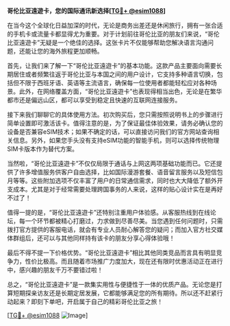 **哥伦比亚遠遊卡，您的国际通讯新选择[[TG💪+ @esim1088](https://t.me/s/esim1088)]**

在当今这个全球化日益加深的时代，无论是商务出差还是休闲旅行，拥有一张合适的手机卡或流量卡都显得尤为重要。对于计划前往哥伦比亚的朋友们来说，“哥伦比亚遠遊卡”无疑是一个绝佳的选择。这张卡片不仅能够帮助您解决语言沟通问题，还能让您的海外旅程更加顺畅。

首先，让我们来了解一下“哥伦比亚遠遊卡”的基本功能。这款产品主要面向需要长期居住或者频繁往返于哥伦比亚与本国之间的用户设计，它支持多种语言切换，包括但不限于西班牙语、英语等主流语言，确保每一位使用者都能轻松应对各种场景。此外，在网络覆盖方面，“哥伦比亚遠遊卡”也表现得相当出色，无论是在繁华都市还是偏远山区，都可以享受到稳定且快速的互联网连接服务。

接下来我们聊聊它的具体使用方法。初次购买后，您只需按照说明书上的步骤进行简单设置即可激活该卡。值得注意的是，为了保证最佳体验效果，请务必确认您的设备是否兼容eSIM技术；如果不确定的话，可以直接访问我们的官方网站查询相关信息。另外，如果您手头没有支持eSIM功能的智能手机，则可以选择传统物理SIM卡版本作为替代方案。

当然啦，“哥伦比亚遠遊卡”不仅仅局限于通话与上网这两项基础功能而已。它还提供了许多增值服务供客户自由选择，比如国际漫游套餐、语音留言服务以及短信包月等等。这些附加选项不仅丰富了用户的日常通信需求，同时也大大降低了额外开支成本。尤其是对于经常需要处理跨国事务的人来说，这样的贴心设计实在是再好不过了！

值得一提的是，“哥伦比亚遠遊卡”还特别注重用户体验感。从客服热线到在线论坛，每一个环节都被精心打磨过，力求做到尽善尽美。当您遇到任何问题时，只需拨打官方提供的客服电话，就会有专业人员耐心解答您的疑问；而加入官方社交媒体群组后，还可以与其他同样持有该卡的朋友分享心得体验哦！

最后不得不提一下价格优势。“哥伦比亚遠遊卡”相比其他同类竞品而言具有明显竞争力，性价比极高。而且随着市场推广力度加大，现在还有限时优惠活动正在进行中，感兴趣的朋友千万不要错过啦！

总之，“哥伦比亚遠遊卡”是一款集实用性与便捷性于一体的优质产品。无论您是打算短期探亲访友还是长期定居发展，它都能够满足您的所有期待。所以还不赶紧行动起来？即刻下单吧，开启属于自己的精彩哥伦比亚之旅！

[[TG💪+ @esim1088](https://t.me/s/esim1088) ![Image](https://i.postimg.cc/4NQfJmqS/Snipaste-2025-05-13-00-14-12.png)]